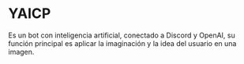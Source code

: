 # YAICP
Es un bot con inteligencia artificial, conectado a Discord y OpenAI, su función principal es aplicar la imaginación y la idea del usuario en una imagen.
